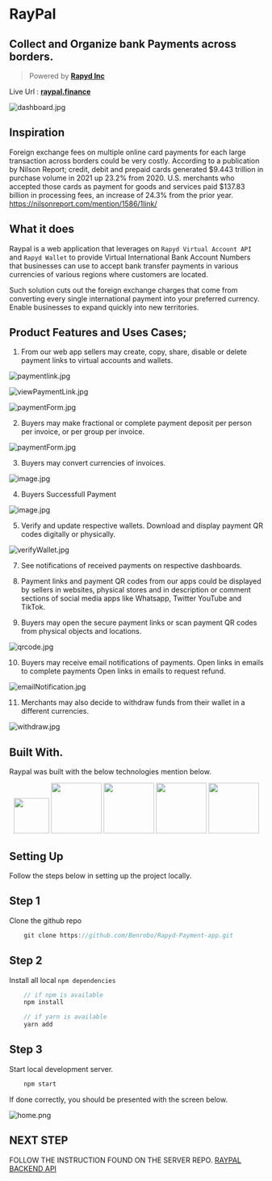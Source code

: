 # RayPal
## **Collect** and **Organize** bank **Payments** across borders.

> Powered by [**Rapyd Inc**](http://rapyd.com/)

Live Url : [**raypal.finance**](https://raypal.finance)

![dashboard.jpg](https://challengepost-s3-challengepost.netdna-ssl.com/photos/production/software_photos/002/040/859/datas/gallery.jpg)
## Inspiration

Foreign exchange fees on multiple online card payments for each large transaction across borders could be very costly. According to a publication by Nilson Report; credit, debit and prepaid cards generated $9.443 trillion in purchase volume in 2021 up 23.2% from 2020. U.S. merchants who accepted those cards as payment for goods and services paid $137.83 billion in processing fees, an increase of 24.3% from the prior year. https://nilsonreport.com/mention/1586/1link/

## What it does

Raypal is a web application that leverages on `Rapyd Virtual Account API` and `Rapyd Wallet` to provide Virtual International Bank Account Numbers that businesses can use to accept bank transfer payments in various currencies of various regions where customers are located.

Such solution cuts out the foreign exchange charges that come from converting every single international payment into your preferred currency.
Enable businesses to expand quickly into new territories.

## Product Features and Uses Cases;

1. From our web app sellers may create, copy, share, disable or delete payment links to virtual accounts and wallets.

![paymentlink.jpg](https://challengepost-s3-challengepost.netdna-ssl.com/photos/production/software_photos/002/036/099/datas/gallery.jpg)

![viewPaymentLink.jpg](https://challengepost-s3-challengepost.netdna-ssl.com/photos/production/software_photos/002/040/858/datas/gallery.jpg)

![paymentForm.jpg](https://challengepost-s3-challengepost.netdna-ssl.com/photos/production/software_photos/002/042/853/datas/gallery.jpg)


2. Buyers may make fractional or complete payment deposit per person per invoice, or per group per invoice.

![paymentForm.jpg](https://challengepost-s3-challengepost.netdna-ssl.com/photos/production/software_photos/002/042/852/datas/gallery.jpg)


3. Buyers may convert currencies of invoices.

![image.jpg](https://challengepost-s3-challengepost.netdna-ssl.com/photos/production/software_photos/002/042/855/datas/gallery.jpg)

4. Buyers Successfull Payment

![image.jpg](https://challengepost-s3-challengepost.netdna-ssl.com/photos/production/software_photos/002/042/850/datas/gallery.jpg)

5. Verify and update respective wallets.
Download and display payment QR codes digitally or physically. 

![verifyWallet.jpg](https://challengepost-s3-challengepost.netdna-ssl.com/photos/production/software_photos/002/036/101/datas/gallery.jpg)

7. See notifications of received payments on respective dashboards.

8. Payment links and payment QR codes from our apps could be displayed by sellers in websites, physical stores and in description or comment sections of social media apps like Whatsapp, Twitter YouTube and TikTok.

9. Buyers may open the secure payment links or scan payment QR codes from physical objects and locations.


![qrcode.jpg](https://challengepost-s3-challengepost.netdna-ssl.com/photos/production/software_photos/002/040/857/datas/gallery.jpg)

10. Buyers may receive email notifications of payments.
Open links in emails to complete payments
Open links in emails to request refund.


![emailNotification.jpg](https://challengepost-s3-challengepost.netdna-ssl.com/photos/production/software_photos/002/042/851/datas/gallery.jpg)


11. Merchants may also decide to withdraw funds from their wallet in a different currencies.

![withdraw.jpg](https://challengepost-s3-challengepost.netdna-ssl.com/photos/production/software_photos/002/040/862/datas/gallery.jpg)


## Built With.

Raypal was built with the below technologies mention below.

<p align="center">
<img src="https://cdn.jsdelivr.net/gh/devicons/devicon/icons/react/react-original-wordmark.svg" width="70" />
<img src="https://cdn.jsdelivr.net/gh/devicons/devicon/icons/nodejs/nodejs-original-wordmark.svg" width="100" />
<img src="https://cdn.jsdelivr.net/gh/devicons/devicon/icons/express/express-original-wordmark.svg" width="100" />
<img src="https://cdn.jsdelivr.net/gh/devicons/devicon/icons/mongodb/mongodb-plain-wordmark.svg" width="100" />
<img src="https://cdn.jsdelivr.net/gh/devicons/devicon/icons/linux/linux-original.svg" width="100" />
</p>

## Setting Up

Follow the steps below in setting up the project locally.

## Step 1
Clone the github repo

```js
    git clone https://github.com/Benrobo/Rapyd-Payment-app.git
```
## Step 2
Install all local `npm dependencies`

```js
    // if npm is available
    npm install

    // if yarn is available
    yarn add
```

## Step 3
Start local development server.

```js
    npm start
```

If done correctly, you should be presented with the screen below.

![home.png](https://challengepost-s3-challengepost.netdna-ssl.com/photos/production/software_photos/002/036/093/datas/gallery.jpg)

## NEXT STEP

FOLLOW THE INSTRUCTION FOUND ON THE SERVER REPO.
[RAYPAL BACKEND API](https://github.com/Benrobo/Rapyd-Payment-api)

